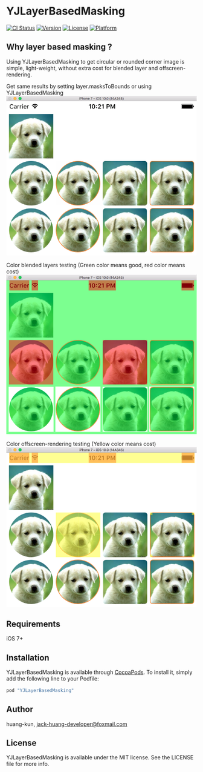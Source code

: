 # YJLayerBasedMasking

[![CI Status](http://img.shields.io/travis/huang-kun/YJLayerBasedMasking.svg?style=flat)](https://travis-ci.org/huang-kun/YJLayerBasedMasking)
[![Version](https://img.shields.io/cocoapods/v/YJLayerBasedMasking.svg?style=flat)](http://cocoapods.org/pods/YJLayerBasedMasking)
[![License](https://img.shields.io/cocoapods/l/YJLayerBasedMasking.svg?style=flat)](http://cocoapods.org/pods/YJLayerBasedMasking)
[![Platform](https://img.shields.io/cocoapods/p/YJLayerBasedMasking.svg?style=flat)](http://cocoapods.org/pods/YJLayerBasedMasking)

## Why layer based masking ?

Using YJLayerBasedMasking to get circular or rounded corner image is simple, light-weight, without extra cost for blended layer and offscreen-rendering.

Get same results by setting layer.masksToBounds or using YJLayerBasedMasking
![effect](https://github.com/huang-kun/YJLayerBasedMasking/blob/master/img1.png)

Color blended layers testing (Green color means good, red color means cost)
![blended layer](https://github.com/huang-kun/YJLayerBasedMasking/blob/master/img2.png)

Color offscreen-rendering testing (Yellow color means cost)
![offscreen-rendered](https://github.com/huang-kun/YJLayerBasedMasking/blob/master/img3.png)

## Requirements

iOS 7+

## Installation

YJLayerBasedMasking is available through [CocoaPods](http://cocoapods.org). To install
it, simply add the following line to your Podfile:

```ruby
pod "YJLayerBasedMasking"
```

## Author

huang-kun, jack-huang-developer@foxmail.com

## License

YJLayerBasedMasking is available under the MIT license. See the LICENSE file for more info.


